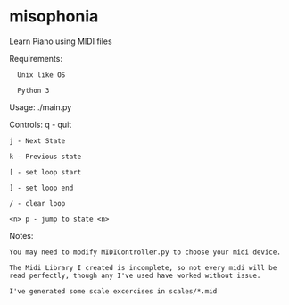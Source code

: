 # misophonia
Learn Piano using MIDI files


Requirements:

      Unix like OS
  
      Python 3
  
  
Usage: ./main.py <midifile>


Controls:
    q - quit
  
    j - Next State
  
    k - Previous state
  
    [ - set loop start
  
    ] - set loop end
  
    / - clear loop
  
    <n> p - jump to state <n>


Notes:

    You may need to modify MIDIController.py to choose your midi device.
  
    The Midi Library I created is incomplete, so not every midi will be read perfectly, though any I've used have worked without issue.
  
    I've generated some scale excercises in scales/*.mid
  
